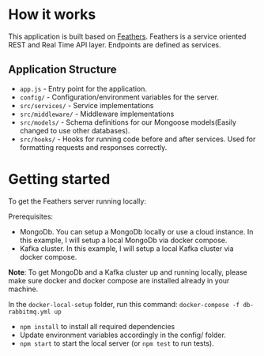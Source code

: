 # How it works

This application is built based on [Feathers](https://feathersjs.com/). Feathers is a service oriented REST and Real Time API layer. Endpoints are defined as services.

## Application Structure

- `app.js` - Entry point for the application.
- `config/` - Configuration/environment variables for the server.
- `src/services/` - Service implementations
- `src/middleware/` - Middleware implementations
- `src/models/` - Schema definitions for our Mongoose models(Easily changed to use other databases).
- `src/hooks/` - Hooks for running code before and after services. Used for formatting requests and responses correctly.

# Getting started

To get the Feathers server running locally:

Prerequisites:

- MongoDb. You can setup a MongoDb locally or use a cloud instance. In this example, I will setup a local MongoDb via docker compose.
- Kafka cluster. In this example, I will setup a local Kafka cluster via docker compose.

**Note**: To get MongoDb and a Kafka cluster up and running locally, please make sure docker and docker compose are installed already in your machine.

In the `docker-local-setup` folder, run this command: `docker-compose -f db-rabbitmq.yml up`

- `npm install` to install all required dependencies
- Update environment variables accordingly in the config/ folder.
- `npm start` to start the local server (or `npm test` to run tests).
